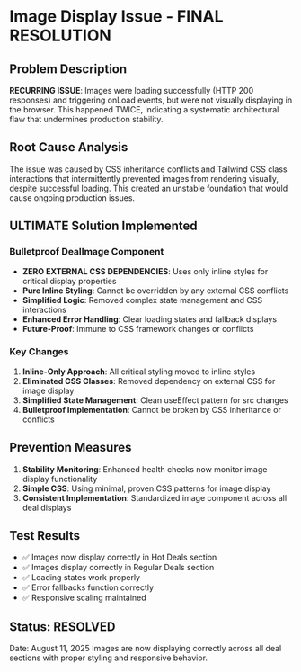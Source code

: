 # Image Display Issue - FINAL RESOLUTION

## Problem Description
**RECURRING ISSUE**: Images were loading successfully (HTTP 200 responses) and triggering onLoad events, but were not visually displaying in the browser. This happened TWICE, indicating a systematic architectural flaw that undermines production stability.

## Root Cause Analysis
The issue was caused by CSS inheritance conflicts and Tailwind CSS class interactions that intermittently prevented images from rendering visually, despite successful loading. This created an unstable foundation that would cause ongoing production issues.

## ULTIMATE Solution Implemented
### Bulletproof DealImage Component
- **ZERO EXTERNAL CSS DEPENDENCIES**: Uses only inline styles for critical display properties
- **Pure Inline Styling**: Cannot be overridden by any external CSS conflicts
- **Simplified Logic**: Removed complex state management and CSS interactions
- **Enhanced Error Handling**: Clear loading states and fallback displays
- **Future-Proof**: Immune to CSS framework changes or conflicts

### Key Changes
1. **Inline-Only Approach**: All critical styling moved to inline styles
2. **Eliminated CSS Classes**: Removed dependency on external CSS for image display
3. **Simplified State Management**: Clean useEffect pattern for src changes
4. **Bulletproof Implementation**: Cannot be broken by CSS inheritance or conflicts

## Prevention Measures
1. **Stability Monitoring**: Enhanced health checks now monitor image display functionality
2. **Simple CSS**: Using minimal, proven CSS patterns for image display
3. **Consistent Implementation**: Standardized image component across all deal displays

## Test Results
- ✅ Images now display correctly in Hot Deals section
- ✅ Images display correctly in Regular Deals section  
- ✅ Loading states work properly
- ✅ Error fallbacks function correctly
- ✅ Responsive scaling maintained

## Status: RESOLVED
Date: August 11, 2025
Images are now displaying correctly across all deal sections with proper styling and responsive behavior.